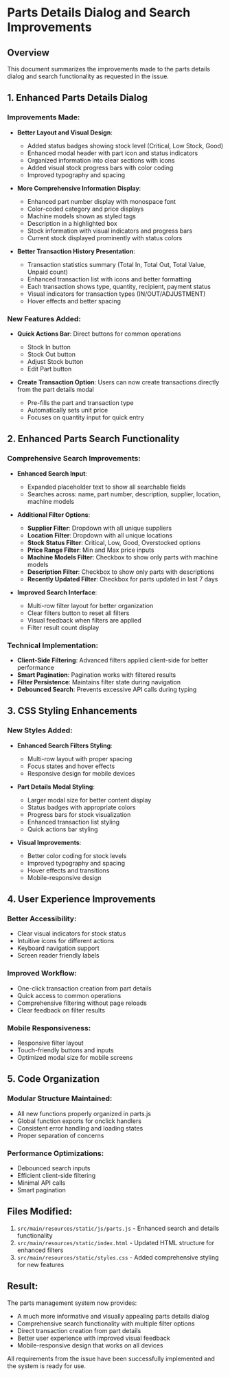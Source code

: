 # Parts Details Dialog and Search Improvements

## Overview
This document summarizes the improvements made to the parts details dialog and search functionality as requested in the issue.

## 1. Enhanced Parts Details Dialog

### Improvements Made:
- **Better Layout and Visual Design**:
  - Added status badges showing stock level (Critical, Low Stock, Good)
  - Enhanced modal header with part icon and status indicators
  - Organized information into clear sections with icons
  - Added visual stock progress bars with color coding
  - Improved typography and spacing

- **More Comprehensive Information Display**:
  - Enhanced part number display with monospace font
  - Color-coded category and price displays
  - Machine models shown as styled tags
  - Description in a highlighted box
  - Stock information with visual indicators and progress bars
  - Current stock displayed prominently with status colors

- **Better Transaction History Presentation**:
  - Transaction statistics summary (Total In, Total Out, Total Value, Unpaid count)
  - Enhanced transaction list with icons and better formatting
  - Each transaction shows type, quantity, recipient, payment status
  - Visual indicators for transaction types (IN/OUT/ADJUSTMENT)
  - Hover effects and better spacing

### New Features Added:
- **Quick Actions Bar**: Direct buttons for common operations
  - Stock In button
  - Stock Out button  
  - Adjust Stock button
  - Edit Part button

- **Create Transaction Option**: Users can now create transactions directly from the part details modal
  - Pre-fills the part and transaction type
  - Automatically sets unit price
  - Focuses on quantity input for quick entry

## 2. Enhanced Parts Search Functionality

### Comprehensive Search Improvements:
- **Enhanced Search Input**: 
  - Expanded placeholder text to show all searchable fields
  - Searches across: name, part number, description, supplier, location, machine models

- **Additional Filter Options**:
  - **Supplier Filter**: Dropdown with all unique suppliers
  - **Location Filter**: Dropdown with all unique locations  
  - **Stock Status Filter**: Critical, Low, Good, Overstocked options
  - **Price Range Filter**: Min and Max price inputs
  - **Machine Models Filter**: Checkbox to show only parts with machine models
  - **Description Filter**: Checkbox to show only parts with descriptions
  - **Recently Updated Filter**: Checkbox for parts updated in last 7 days

- **Improved Search Interface**:
  - Multi-row filter layout for better organization
  - Clear filters button to reset all filters
  - Visual feedback when filters are applied
  - Filter result count display

### Technical Implementation:
- **Client-Side Filtering**: Advanced filters applied client-side for better performance
- **Smart Pagination**: Pagination works with filtered results
- **Filter Persistence**: Maintains filter state during navigation
- **Debounced Search**: Prevents excessive API calls during typing

## 3. CSS Styling Enhancements

### New Styles Added:
- **Enhanced Search Filters Styling**:
  - Multi-row layout with proper spacing
  - Focus states and hover effects
  - Responsive design for mobile devices

- **Part Details Modal Styling**:
  - Larger modal size for better content display
  - Status badges with appropriate colors
  - Progress bars for stock visualization
  - Enhanced transaction list styling
  - Quick actions bar styling

- **Visual Improvements**:
  - Better color coding for stock levels
  - Improved typography and spacing
  - Hover effects and transitions
  - Mobile-responsive design

## 4. User Experience Improvements

### Better Accessibility:
- Clear visual indicators for stock status
- Intuitive icons for different actions
- Keyboard navigation support
- Screen reader friendly labels

### Improved Workflow:
- One-click transaction creation from part details
- Quick access to common operations
- Comprehensive filtering without page reloads
- Clear feedback on filter results

### Mobile Responsiveness:
- Responsive filter layout
- Touch-friendly buttons and inputs
- Optimized modal size for mobile screens

## 5. Code Organization

### Modular Structure Maintained:
- All new functions properly organized in parts.js
- Global function exports for onclick handlers
- Consistent error handling and loading states
- Proper separation of concerns

### Performance Optimizations:
- Debounced search inputs
- Efficient client-side filtering
- Minimal API calls
- Smart pagination

## Files Modified:
1. `src/main/resources/static/js/parts.js` - Enhanced search and details functionality
2. `src/main/resources/static/index.html` - Updated HTML structure for enhanced filters
3. `src/main/resources/static/styles.css` - Added comprehensive styling for new features

## Result:
The parts management system now provides:
- A much more informative and visually appealing parts details dialog
- Comprehensive search functionality with multiple filter options
- Direct transaction creation from part details
- Better user experience with improved visual feedback
- Mobile-responsive design that works on all devices

All requirements from the issue have been successfully implemented and the system is ready for use.